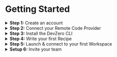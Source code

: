 # Getting Started

<details>

<summary><strong>Step 1:</strong> Create an account</summary>

Head to [devzero.io/dashboard](https://devzero.io/dashboard) and create your account using the authentication provider of your choice.

</details>

<details>

<summary><strong>Step 2:</strong> Connect your Remote Code Provider</summary>

We currently only support GitHub as a code provider for DevZero workspaces. BitBucket and GitLab support are coming soon!\
\
If you only plan to work with Public Repositories, you do not need to enable our GitHub integration. However, if you'd like to work with private repositories from within a DevZero workspace you'll need to head to [https://www.devzero.io/dashboard/settings/personal#git-providers](https://www.devzero.io/dashboard/settings/personal#git-providers) and complete the installation steps.

</details>

<details>

<summary><strong>Step 3:</strong> Install the DevZero CLI</summary>

[Broken link](broken-reference "mention")

</details>

<details>

<summary><strong>Step 4:</strong> Write your first Recipe</summary>

[create-your-first-recipe.md](create-your-first-recipe.md "mention")

</details>

<details>

<summary><strong>Step 5:</strong> Launch &#x26; connect to your first Workspace</summary>

[launch-your-first-workspace.md](launch-your-first-workspace.md "mention")

</details>

<details>

<summary><strong>Setup 6:</strong> Invite your team</summary>

[inviting-teammates.md](inviting-teammates.md "mention")

</details>
